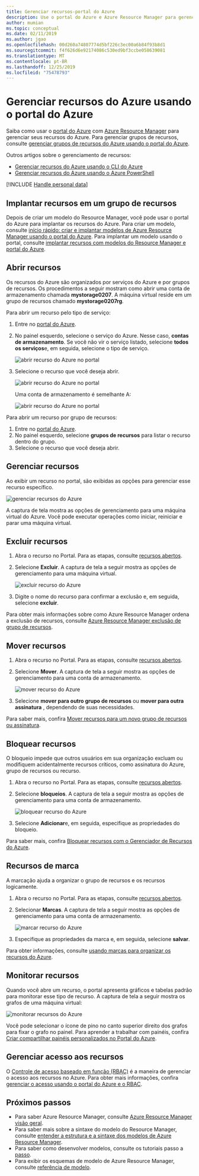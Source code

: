 ```yaml
---
title: Gerenciar recursos-portal do Azure
description: Use o portal do Azure e Azure Resource Manager para gerenciar seus recursos. Mostra como implantar e excluir recursos.
author: mumian
ms.topic: conceptual
ms.date: 02/11/2019
ms.author: jgao
ms.openlocfilehash: 00d260a74807774d5bf226c3ec00a6b84f93b8d1
ms.sourcegitcommit: f4f626d6e92174086c530ed9bf3ccbe058639081
ms.translationtype: MT
ms.contentlocale: pt-BR
ms.lasthandoff: 12/25/2019
ms.locfileid: "75478793"
---
```

# <a name="manage-azure-resources-by-using-the-azure-portal"></a>Gerenciar recursos do Azure usando o portal do Azure

Saiba como usar o [portal do Azure](https://portal.azure.com) com [Azure Resource Manager](overview.md) para gerenciar seus recursos do Azure. Para gerenciar grupos de recursos, consulte [gerenciar grupos de recursos do Azure usando o portal do Azure](manage-resource-groups-portal.md).

Outros artigos sobre o gerenciamento de recursos:

- [Gerenciar recursos do Azure usando o CLI do Azure](manage-resources-cli.md)
- [Gerenciar recursos do Azure usando o Azure PowerShell](manage-resources-powershell.md)

[!INCLUDE [Handle personal data](../../../includes/gdpr-intro-sentence.md)]

## <a name="deploy-resources-to-a-resource-group"></a>Implantar recursos em um grupo de recursos

Depois de criar um modelo do Resource Manager, você pode usar o portal do Azure para implantar os recursos do Azure. Para criar um modelo, consulte [início rápido: criar e implantar modelos de Azure Resource Manager usando o portal do Azure](../templates/quickstart-create-templates-use-the-portal.md). Para implantar um modelo usando o portal, consulte [implantar recursos com modelos do Resource Manager e portal do Azure](../templates/deploy-portal.md).

## <a name="open-resources"></a>Abrir recursos

Os recursos do Azure são organizados por serviços do Azure e por grupos de recursos. Os procedimentos a seguir mostram como abrir uma conta de armazenamento chamada **mystorage0207**. A máquina virtual reside em um grupo de recursos chamado **mystorage0207rg**.

Para abrir um recurso pelo tipo de serviço:

1. Entre no [portal do Azure](https://portal.azure.com).
2. No painel esquerdo, selecione o serviço do Azure. Nesse caso, **contas de armazenamento**.  Se você não vir o serviço listado, selecione **todos os serviços**e, em seguida, selecione o tipo de serviço.

    ![abrir recurso do Azure no portal](./media/manage-resources-portal/manage-azure-resources-portal-open-service.png)

3. Selecione o recurso que você deseja abrir.

    ![abrir recurso do Azure no portal](./media/manage-resources-portal/manage-azure-resources-portal-open-resource.png)

    Uma conta de armazenamento é semelhante A:

    ![abrir recurso do Azure no portal](./media/manage-resources-portal/manage-azure-resources-portal-open-resource-storage.png)

Para abrir um recurso por grupo de recursos:

1. Entre no [portal do Azure](https://portal.azure.com).
2. No painel esquerdo, selecione **grupos de recursos** para listar o recurso dentro do grupo.
3. Selecione o recurso que você deseja abrir. 

## <a name="manage-resources"></a>Gerenciar recursos

Ao exibir um recurso no portal, são exibidas as opções para gerenciar esse recurso específico.

![gerenciar recursos do Azure](./media/manage-resources-portal/manage-azure-resources-portal-manage-resource.png)

A captura de tela mostra as opções de gerenciamento para uma máquina virtual do Azure. Você pode executar operações como iniciar, reiniciar e parar uma máquina virtual.

## <a name="delete-resources"></a>Excluir recursos

1. Abra o recurso no Portal. Para as etapas, consulte [recursos abertos](#open-resources).
2. Selecione **Excluir**. A captura de tela a seguir mostra as opções de gerenciamento para uma máquina virtual.

    ![excluir recurso do Azure](./media/manage-resources-portal/manage-azure-resources-portal-delete-resource.png)
3. Digite o nome do recurso para confirmar a exclusão e, em seguida, selecione **excluir**.

Para obter mais informações sobre como Azure Resource Manager ordena a exclusão de recursos, consulte [Azure Resource Manager exclusão de grupo de recursos](delete-resource-group.md).

## <a name="move-resources"></a>Mover recursos

1. Abra o recurso no Portal. Para as etapas, consulte [recursos abertos](#open-resources).
2. Selecione **Mover**. A captura de tela a seguir mostra as opções de gerenciamento para uma conta de armazenamento.

    ![mover recurso do Azure](./media/manage-resources-portal/manage-azure-resources-portal-move-resource.png)
3. Selecione **mover para outro grupo de recursos** ou **mover para outra assinatura** , dependendo de suas necessidades.

Para saber mais, confira [Mover recursos para um novo grupo de recursos ou assinatura](move-resource-group-and-subscription.md).

## <a name="lock-resources"></a>Bloquear recursos

O bloqueio impede que outros usuários em sua organização excluam ou modifiquem acidentalmente recursos críticos, como assinatura do Azure, grupo de recursos ou recurso. 

1. Abra o recurso no Portal. Para as etapas, consulte [recursos abertos](#open-resources).
2. Selecione **bloqueios**. A captura de tela a seguir mostra as opções de gerenciamento para uma conta de armazenamento.

    ![bloquear recurso do Azure](./media/manage-resources-portal/manage-azure-resources-portal-lock-resource.png)
3. Selecione **Adicionar**e, em seguida, especifique as propriedades do bloqueio.

Para saber mais, confira [Bloquear recursos com o Gerenciador de Recursos do Azure](lock-resources.md).

## <a name="tag-resources"></a>Recursos de marca

A marcação ajuda a organizar o grupo de recursos e os recursos logicamente. 

1. Abra o recurso no Portal. Para as etapas, consulte [recursos abertos](#open-resources).
2. Selecionar **Marcas**. A captura de tela a seguir mostra as opções de gerenciamento para uma conta de armazenamento.

    ![marcar recurso do Azure](./media/manage-resources-portal/manage-azure-resources-portal-tag-resource.png)
3. Especifique as propriedades da marca e, em seguida, selecione **salvar**.

Para obter informações, consulte [usando marcas para organizar os recursos do Azure](tag-resources.md#portal).

## <a name="monitor-resources"></a>Monitorar recursos

Quando você abre um recurso, o portal apresenta gráficos e tabelas padrão para monitorar esse tipo de recurso. A captura de tela a seguir mostra os grafos de uma máquina virtual:

![monitorar recursos do Azure](./media/manage-resources-portal/manage-azure-resources-portal-monitor-resource.png)

Você pode selecionar o ícone de pino no canto superior direito dos grafos para fixar o grafo no painel. Para aprender a trabalhar com painéis, confira [Criar compartilhar painéis personalizados no Portal do Azure](../../azure-portal/azure-portal-dashboards.md).

## <a name="manage-access-to-resources"></a>Gerenciar acesso aos recursos

O [Controle de acesso baseado em função (RBAC)](../../role-based-access-control/overview.md) é a maneira de gerenciar o acesso aos recursos no Azure. Para obter mais informações, confira [gerenciar o acesso usando o portal do Azure e o RBAC](../../role-based-access-control/role-assignments-portal.md).

## <a name="next-steps"></a>Próximos passos

- Para saber Azure Resource Manager, consulte [Azure Resource Manager visão geral](overview.md).
- Para saber mais sobre a sintaxe do modelo do Resource Manager, consulte [entender a estrutura e a sintaxe dos modelos de Azure Resource Manager](../templates/template-syntax.md).
- Para saber como desenvolver modelos, consulte os tutoriais passo a [passo](/azure/azure-resource-manager/).
- Para exibir os esquemas de modelo de Azure Resource Manager, consulte [referência de modelo](/azure/templates/).
